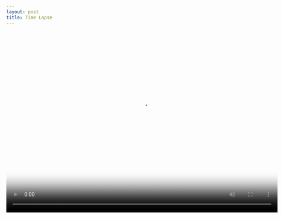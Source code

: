 ```yaml
---
layout: post
title: Time Lapse
---
```


<video src="https://github.com/comacros/comacros.github.io/raw/master/images/2016-04-16-Time-Lapse.mp4" poster="poster.jpg" width="720" height="480" controls preload></video>